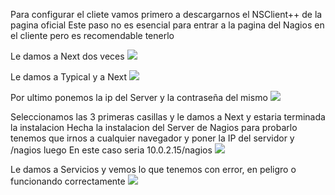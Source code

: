 
Para configurar el cliete vamos primero a descargarnos el NSClient++ de la pagina oficial
Este paso no es esencial para entrar a la pagina del Nagios en el cliente pero es recomendable tenerlo

Le damos a Next dos veces
![](../imagen/51.png)

Le damos a Typical y a Next
![](../imagen/52.png)

Por ultimo ponemos la ip del Server y la contraseña del mismo
![](../imagen/53.png)

Seleccionamos las 3 primeras casillas y le damos a Next y estaria terminada la instalacion
Hecha la instalacion del Server de Nagios para probarlo tenemos que irnos a cualquier navegador y poner la IP del servidor y /nagios luego
En este caso seria 10.0.2.15/nagios
![](../imagen/54.png)

Le damos a Servicios y vemos lo que tenemos con error, en peligro o funcionando correctamente
![](../imagen/67.png)

